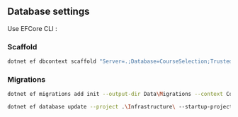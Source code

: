 ## Database settings
Use EFCore CLI :
### Scaffold
```bash
dotnet ef dbcontext scaffold "Server=.;Database=CourseSelection;Trusted_Connection=True;TrustServerCertificate=True;"Microsoft.EntityFrameworkCore.SqlServer --context CourseSelectionContext --context-dir Data --output-dir Data\Models --force
```

### Migrations
```bash
dotnet ef migrations add init --output-dir Data\Migrations --context CourseSelectionContext

dotnet ef database update --project .\Infrastructure\ --startup-project .\EleganceParadisAPI\
```
